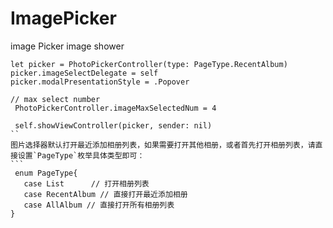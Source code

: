 # ImagePicker
image Picker      image shower


    let picker = PhotoPickerController(type: PageType.RecentAlbum)
    picker.imageSelectDelegate = self
    picker.modalPresentationStyle = .Popover

    // max select number
     PhotoPickerController.imageMaxSelectedNum = 4

     self.showViewController(picker, sender: nil)
    ``
    图片选择器默认打开最近添加相册列表，如果需要打开其他相册，或者首先打开相册列表，请直接设置`PageType`枚举具体类型即可：
    ```
     enum PageType{
       case List      // 打开相册列表
       case RecentAlbum // 直接打开最近添加相册
       case AllAlbum // 直接打开所有相册列表
    }
